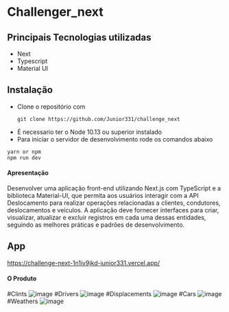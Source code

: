 # Challenger_next

## Principais Tecnologias utilizadas

- Next
- Typescript
- Material UI

## Instalação

- Clone o repositório com
  ```
  git clone https://github.com/Junior331/challenge_next
  ```
- É necessario ter o Node 10.13 ou superior instalado
- Para iniciar o servidor de desenvolvimento rode os comandos abaixo

```
yarn or npm
npm run dev
```

#### Apresentação 
Desenvolver uma aplicação front-end utilizando Next.js com TypeScript e a biblioteca Material-UI, que permita aos usuários interagir com a API Deslocamento para realizar operações relacionadas a clientes, condutores, deslocamentos e veículos. A aplicação deve fornecer interfaces para criar, visualizar, atualizar e excluir registros em cada uma dessas entidades, seguindo as melhores práticas e padrões de desenvolvimento.
## App
  https://challenge-next-1n1iv9jkd-junior331.vercel.app/
#### O Produto
 #Clints
 ![image](https://github.com/Junior331/challenge_next/assets/37476883/b26e1662-c80a-4934-addd-9f43972742e0)
 #Drivers
 ![image](https://github.com/Junior331/challenge_next/assets/37476883/94f9c3cb-8ebf-4db4-b93a-2ba255e9200b)
 #Displacements
 ![image](https://github.com/Junior331/challenge_next/assets/37476883/9a3756ab-7227-4d2d-8ab6-aa7bae22678f)
 #Cars
 ![image](https://github.com/Junior331/challenge_next/assets/37476883/2f681792-96d9-4e5e-9182-54709b378488)
 #Weathers
 ![image](https://github.com/Junior331/challenge_next/assets/37476883/8a66050f-c447-4ca4-a83a-711beeb03244)

